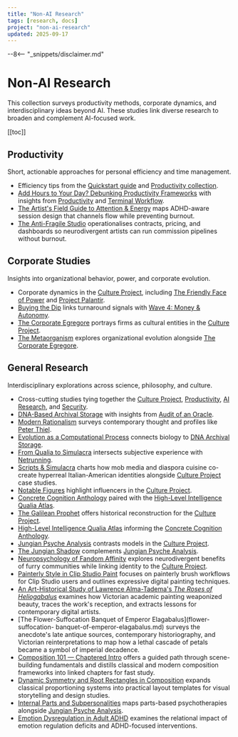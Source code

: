 ```yaml
---
title: "Non-AI Research"
tags: [research, docs]
project: "non-ai-research"
updated: 2025-09-17
---
```


--8<-- "_snippets/disclaimer.md"

# Non-AI Research

This collection surveys productivity methods, corporate dynamics, and
interdisciplinary ideas beyond AI. These studies link diverse research to
broaden and complement AI-focused work.

[[toc]]

## Productivity

Short, actionable approaches for personal efficiency and time management.

- Efficiency tips from the [Quickstart guide](../quickstart.md) and
  [Productivity collection](../productivity/index.md).
- [Add Hours to Your Day? Debunking Productivity Frameworks][add-hours]
  with insights from [Productivity](../productivity/index.md) and
  [Terminal Workflow](../terminal-workflow/index.md).
- [The Artist's Field Guide to Attention & Energy](artists-field-guide-attention-energy.md) maps ADHD-aware session design that channels flow while preventing burnout.
- [The Anti-Fragile Studio](anti-fragile-studio.md) operationalises contracts, pricing, and dashboards so neurodivergent artists can run commission pipelines without burnout.

## Corporate Studies

Insights into organizational behavior, power, and corporate evolution.

- Corporate dynamics in the [Culture Project](../culture-project/index.md),
  including [The Friendly Face of Power](../friendly-face-of-power.md) and
  [Project Palantir](../project-palantir.md).
- [Buying the Dip](buying-the-dip-playbook.md) links turnaround signals with
  [Wave 4: Money & Autonomy](../wave4-money-autonomy.md).
- [The Corporate Egregore](corporate-egregore.md) portrays firms as cultural
  entities in the [Culture Project](../culture-project/index.md).
- [The Metaorganism](metaorganism.md) explores organizational evolution
  alongside [The Corporate Egregore](corporate-egregore.md).

## General Research

Interdisciplinary explorations across science, philosophy, and culture.

- Cross-cutting studies tying together the
  [Culture Project](../culture-project/index.md),
  [Productivity](../productivity/index.md),
  [AI Research](../ai-research/index.md), and
  [Security](../security/index.md).
- [DNA-Based Archival Storage](dna-archival-storage-tepm.md) with insights from
  [Audit of an Oracle](../audit-of-an-oracle.md).
- [Modern Rationalism](modern-rationalism.md) surveys contemporary thought and
  profiles like [Peter Thiel](../architect-of-disruption-peter-thiel.md).
- [Evolution as a Computational Process][evolution-process] connects biology to
  [DNA Archival Storage](dna-archival-storage-tepm.md).
- [From Qualia to Simulacra](from-qualia-to-simulacra.md) intersects subjective
  experience with [Netrunning](../netrunning-fiction-reality.md).
- [Scripts & Simulacra](scripts-and-simulacra.md) charts how mob media and
  diaspora cuisine co-create hyperreal Italian-American identities alongside
  [Culture Project](../culture-project/index.md) case studies.
- [Notable Figures](inspiring-figures.md) highlight influencers in the
  [Culture Project](../culture-project/index.md).
- [Concrete Cognition Anthology](concrete-cognition-anthology.md) paired with
  the [High-Level Intelligence Qualia Atlas][high-qualia].
- [The Galilean Prophet](galilean-prophet.md) offers historical reconstruction
  for the [Culture Project](../culture-project/index.md).
- [High-Level Intelligence Qualia Atlas][high-qualia] informing the
  [Concrete Cognition Anthology](concrete-cognition-anthology.md).
- [Jungian Psyche Analysis](jungian-psyche-analysis.md) contrasts models in the
  [Culture Project](../culture-project/index.md).
- [The Jungian Shadow](jungian-shadow-analysis.md) complements
  [Jungian Psyche Analysis](jungian-psyche-analysis.md).
- [Neuropsychology of Fandom Affinity](neuropsychology-of-fandom-affinity.md)
  explores neurodivergent benefits of furry communities while linking identity
  to the [Culture Project](../culture-project/index.md).
- [Painterly Style in Clip Studio Paint](painterly-style-clip-studio-paint.md)
  focuses on painterly brush workflows for Clip Studio users and outlines
  expressive digital painting techniques.
- [An Art-Historical Study of Lawrence Alma-Tadema's _The Roses of
  Heliogabalus_](roses-of-heliogabalus-art-historical-study.md) examines how
  Victorian academic painting weaponized beauty, traces the work's reception,
  and extracts lessons for contemporary digital artists.
- [The Flower-Suffocation Banquet of Emperor Elagabalus](flower-suffocation-
  banquet-of-emperor-elagabalus.md) surveys the anecdote's late antique sources,
  contemporary historiography, and Victorian reinterpretations to map how a
  lethal cascade of petals became a symbol of imperial decadence.
- [Composition 101 — Chaptered Intro](composition-101-chaptered-intro.md)
  offers a guided path through scene-building fundamentals and distills
  classical and modern composition frameworks into linked chapters for fast
  study.
- [Dynamic Symmetry and Root Rectangles in Composition](dynamic-symmetry-root-rectangles.md)
  expands classical proportioning systems into practical layout templates for
  visual storytelling and design studies.
- [Internal Parts and Subpersonalities](internal-parts-and-subpersonalities.md)
  maps parts-based psychotherapies alongside
  [Jungian Psyche Analysis](jungian-psyche-analysis.md).
- [Emotion Dysregulation in Adult ADHD](emotion-dysregulation-adult-adhd.md)
  examines the relational impact of emotion regulation deficits and
  ADHD-focused interventions.

[add-hours]: add-hours-to-your-day.md
[evolution-process]: evolution-as-a-computational-process.md
[high-qualia]: high-level-intelligence-qualia-atlas.md
